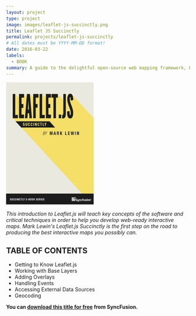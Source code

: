 ```yaml
---
layout: project
type: project
image: images/leaflet-js-succinctly.png
title: Leaflet JS Succinctly
permalink: projects/leaflet-js-succinctly
# All dates must be YYYY-MM-DD format!
date: 2016-03-22
labels:
  - BOOK
summary: A guide to the delightful open-source web mapping framework, Leaflet.js.
---
```


<img class="ui medium right floated rounded image" src="../images/leaflet-cover.jpeg">

_This introduction to Leaflet.js will teach key concepts of the software and critical techniques in order to help you develop web-ready interactive maps. Mark Lewin's Leaflet.js Succinctly is the first step on the road to producing the best interactive maps you possibly can._

## TABLE OF CONTENTS

- Getting to Know Leaflet.js
- Working with Base Layers
- Adding Overlays
- Handling Events
- Accessing External Data Sources
- Geocoding

**You can [download this title for free](https://www.syncfusion.com/succinctly-free-ebooks/confirmation/leafletjs) from SyncFusion.**
